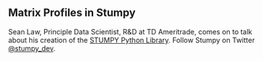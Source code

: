 ## Matrix Profiles in Stumpy

Sean Law, Principle Data Scientist, R&D at TD Ameritrade, comes on to talk about his creation of the [STUMPY Python Library](https://github.com/TDAmeritrade/stumpy).  Follow Stumpy on Twitter [@stumpy_dev](https://twitter.com/stumpy_dev).